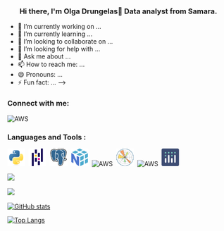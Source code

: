 <div id="header" align="center">
  <h3>Hi there, I'm Olga Drungelas👋 Data analyst from Samara.</h3>
</div>

- 🔭 I’m currently working on ...
- 🌱 I’m currently learning ...
- 👯 I’m looking to collaborate on ...
- 🤔 I’m looking for help with ...
- 💬 Ask me about ...
- 📫 How to reach me: ...
- 😄 Pronouns: ...
- ⚡ Fun fact: ...
-->



### Connect with me:
<div>      
   <img src="https://github.com/simple-icons/simple-icons/blob/develop/icons/telegram.svg" title="telegram" alt="AWS" width="40" height="40"/>
</div>

###  Languages and Tools :
<div>   
  <img src="https://github.com/devicons/devicon/blob/master/icons/python/python-original.svg" title="python" alt="AWS" width="40" height="40"/>&nbsp;
  <img src="https://github.com/devicons/devicon/blob/master/icons/pandas/pandas-original.svg" title="pandas" alt="AWS" width="40" height="40"/>&nbsp;
  <img src="https://github.com/devicons/devicon/blob/master/icons/postgresql/postgresql-original.svg" title="sql" alt="AWS" width="40" height="40"/>&nbsp;
  <img src="https://github.com/devicons/devicon/blob/master/icons/numpy/numpy-original.svg" title="numpy" alt="AWS" width="40" height="40"/>&nbsp; 
  <img src="https://github.com/simple-icons/simple-icons/blob/develop/icons/scipy.svg" title="scipy" alt="AWS" width="40" height="40"/>&nbsp; 
  <img src="https://github.com/devicons/devicon/blob/master/icons/matplotlib/matplotlib-original.svg" title="matplotlib" alt="AWS" width="40" height="40"/>&nbsp; 
  <img src="https://github.com/simple-icons/simple-icons/blob/develop/icons/tableau.svg" title="tableau" alt="AWS" width="40" height="40"/>&nbsp; 
  <img src="https://github.com/devicons/devicon/blob/master/icons/plotly/plotly-original.svg" title="plotly" alt="AWS" width="40" height="40"/>
</div>

![](https://github-profile-summary-cards.vercel.app/api/cards/profile-details?username=olga-fin-22&theme)


![](https://github-profile-summary-cards.vercel.app/api/cards/stats?username=olga-fin-22&theme)

[![GitHub stats](https://github-readme-stats.vercel.app/api?username=olga-fin-22)](https://github.com/olga-fin-22/github-readme-stats)

[![Top Langs](https://github-readme-stats.vercel.app/api/top-langs/?username=olga-fin-22)](https://github.com/olga-fin-22/github-readme-stats)
